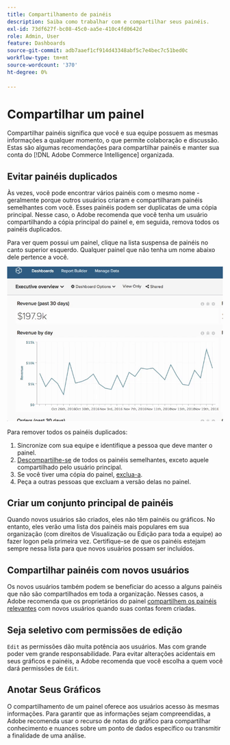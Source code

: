 ```yaml
---
title: Compartilhamento de painéis
description: Saiba como trabalhar com e compartilhar seus painéis.
exl-id: 73df627f-bc08-45c0-aa5e-410c4fd0642d
role: Admin, User
feature: Dashboards
source-git-commit: adb7aaef1cf914d43348abf5c7e4bec7c51bed0c
workflow-type: tm+mt
source-wordcount: '370'
ht-degree: 0%

---
```


# Compartilhar um painel

Compartilhar painéis significa que você e sua equipe possuem as mesmas informações a qualquer momento, o que permite colaboração e discussão. Estas são algumas recomendações para compartilhar painéis e manter sua conta do [!DNL Adobe Commerce Intelligence] organizada.

## Evitar painéis duplicados

Às vezes, você pode encontrar vários painéis com o mesmo nome - geralmente porque outros usuários criaram e compartilharam painéis semelhantes com você. Esses painéis podem ser duplicatas de uma cópia principal. Nesse caso, o Adobe recomenda que você tenha um usuário compartilhando a cópia principal do painel e, em seguida, remova todos os painéis duplicados.

Para ver quem possui um painel, clique na lista suspensa de painéis no canto superior esquerdo. Qualquer painel que não tenha um nome abaixo dele pertence a você.

![](../../mbi/assets/Dash_ownership.gif)

Para remover todos os painéis duplicados:

1. Sincronize com sua equipe e identifique a pessoa que deve manter o painel.
1. [Descompartilhe-se](../data-user/dashboards/leave-dashboard.md) de todos os painéis semelhantes, exceto aquele compartilhado pelo usuário principal.
1. Se você tiver uma cópia do painel, [exclua-a](../data-user/dashboards/deleting-dashboard.md).
1. Peça a outras pessoas que excluam a versão delas no painel.

## Criar um conjunto principal de painéis

Quando novos usuários são criados, eles não têm painéis ou gráficos. No entanto, eles verão uma lista dos painéis mais populares em sua organização (com direitos de Visualização ou Edição para toda a equipe) ao fazer logon pela primeira vez. Certifique-se de que os painéis estejam sempre nessa lista para que novos usuários possam ser incluídos.

## Compartilhar painéis com novos usuários

Os novos usuários também podem se beneficiar do acesso a alguns painéis que não são compartilhados em toda a organização. Nesses casos, a Adobe recomenda que os proprietários do painel [compartilhem os painéis relevantes](../data-user/dashboards/share-dashboard-with-users.md) com novos usuários quando suas contas forem criadas.

## Seja seletivo com permissões de edição

`Edit` as permissões dão muita potência aos usuários. Mas com grande poder vem grande responsabilidade. Para evitar alterações acidentais em seus gráficos e painéis, a Adobe recomenda que você escolha a quem você dará permissões de `Edit`.

## Anotar Seus Gráficos

O compartilhamento de um painel oferece aos usuários acesso às mesmas informações. Para garantir que as informações sejam compreendidas, a Adobe recomenda usar o recurso de notas do gráfico para compartilhar conhecimento e nuances sobre um ponto de dados específico ou transmitir a finalidade de uma análise.
